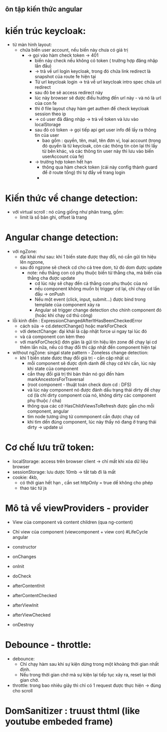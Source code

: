 ## ôn tập kiến thức angular 
# kiến trúc keycloak:
- từ màn hình layout:
  - chứa biến user account, nếu biến này chưa có giá trị
    - -> gọi vào hàm check token -> 401 
      -   biến này check nếu không có token ( trường hợp đăng nhập lần đầu)
        - -> trả về url login keycloak, trong đó chứa link redirect là snapshot của 
          route fe hiện tại
        - Từ url keycloak login -> trả về url keycloak intro spec chứa url redirect 
        - sau đó be sẽ access redirect này 
        - lúc này browser sẽ được điều hướng đến url này - và nó là url của con fe
        - thì ở file layout chạy hàm get authen để check keycloak session theo ip
        - -> có user đã đăng nhập -> trả về token và lưu vào localStorage 
        - sau đó có token -> gọi tiếp api get user info để lấy ra thông tin của user
          - bao gồm : quyền, tên, mail, tên đơn vị, loại account 
          (trong đó quyền là từ keycloak, còn các thông tin còn lại thì lấy từ bên khác,
           và các thông tin user này thì lưu vào biến userAccount của fe)
        - -> trường hợp token hết hạn 
          - thông qua hàm check token (cái này config thành guard để ở route tổng)
            thì tự đẩy về trang login
          - 
# Kiến thức về change detection:
- với virtual scroll : nó cũng giống như phân trang, gồm: 
  - limit là số bản ghi, offset là trang
  
# Angular change detection:
  - với ngZone:
    - đại khái như sau: khi 1 biến state được thay đổi, nó cần gửi tín hiệu lên ngzone,
    - sau đó ngzone sẽ check cd cho cả tree dom, từ đó dom được update
      - note: nếu thằng con có phụ thuộc biến từ thằng cha, mà biến của thằng cha được update
        - cd lúc này sẽ chạy đến cả thằng con phụ thuộc của nó
        - nếu component không muốn bị trigger cd lại, chỉ chạy cd lần đầu -> onPush
        - Nếu một event (click, input, submit…) được bind trong template của component xảy ra
        - Angular sẽ trigger change detection cho chính component đó (hoăc khi chạy cd thủ công)
  - lỗi kinh điển : ExpressionChangedAfterItHasBeenCheckedError
    - cách sửa -> cd.detectChange() hoặc markForCheck
    - với detectChange: đại khái là cập nhật force ui ngay tại lúc đó
    - và cả component con kèm theo 
    - với markForCheck() đơn giản là gửi tín hiệu lên zone để chạy lại cd thêm lần nữa,
      nếu có thay đổi thì cập nhật đến component hiện tại
  - without ngZone: singal state pattern - Zoneless change detection:
    - khi 1 biến state đươc thay đổi giá trị - cần cập nhật ui:
      - mỗi component sẽ được dịnh danh để chạy cd khi cần, lúc này khi state của component
      - cần thay đổi giá trị thì bản thân nó gọi đến hàm markAncestorsForTraversal
      - (root component - thuật toán check dom cd : DFS)
      - và lúc này component nó được đánh dấu trạng thái dirty để chạy cd
        (là chỉ dirty component của nó, không dirty các component phụ thuộc / cha)
      - thông qua các cờ HasChildViewsToRefresh được gắn cho mỗi component, angular
      - tìm node tương ứng từ commponent cần được chạy cd 
      - khi tìm dến đúng component, lúc này thấy nó đang ở trạng thái dirty -> update ui

# Cơ chế lưu trữ token: 
  - localStorage: access trên browser client  -> chỉ mất khi xóa dữ liệu browser
  - sessionStorage: lưu dược 10mb -> tắt tab đi là mất 
  - cookie: 4kb, 
    - có thời gian hết hạn , cần set httpOnly = true dể không cho phép
    - thao tác từ js

# Mô tả về viewProviders - provider
  - View của component và content children (qua ng-content)
  - Chỉ view của component (viewcomponent + view con)
#LifeCycle angular

  - constructor
  - onChanges
  - onInit
  - doCheck
  - afterContentInit
  - afterContentChecked
  - afterViewInit
  - afterViewChecked
  - onDestroy

# Debounce - throttle:
- debounce:
  - Chỉ chạy hàm sau khi sự kiện dừng trong một khoảng thời gian nhất định.
  - Nếu trong thời gian chờ mà sự kiện lại tiếp tục xảy ra, reset lại thời gian chờ.
- throttle: trong bao nhiêu giây thì chỉ có 1 request được thực hiện -> đùng cho scroll 

# DomSanitizer : truust thtml (like youtube embeded frame)
